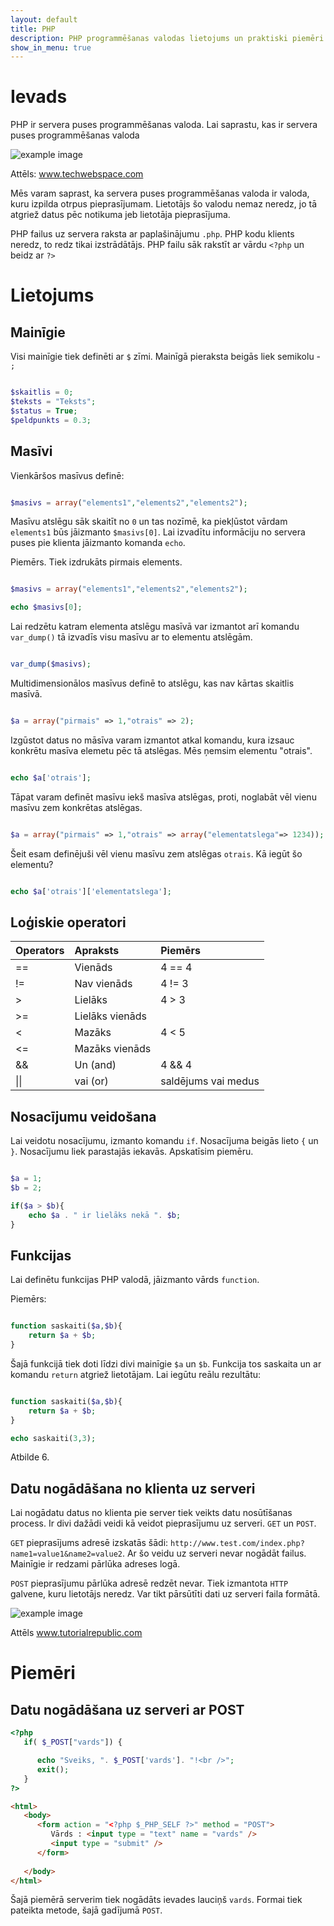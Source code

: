 ```yaml
---
layout: default
title: PHP
description: PHP programmēšanas valodas lietojums un praktiski piemēri
show_in_menu: true
---
```


# Ievads

PHP ir servera puses programmēšanas valoda.
Lai saprastu, kas ir servera puses programmēšanas valoda 

![example image](/progr/media/serveris.png)

Attēls: www.techwebspace.com

Mēs varam saprast, ka servera puses programmēšanas valoda ir valoda, kuru izpilda otrpus pieprasījumam. Lietotājs šo valodu nemaz neredz, jo tā atgriež datus pēc notikuma  jeb lietotāja pieprasījuma.

PHP failus uz servera raksta ar paplašinājumu `.php`. PHP kodu klients neredz, to redz tikai izstrādātājs. PHP failu sāk rakstīt ar vārdu `<?php` un beidz ar `?>`

# Lietojums

## Mainīgie

Visi mainīgie tiek definēti ar `$` zīmi. Mainīgā pieraksta beigās liek semikolu - `;`

~~~php

$skaitlis = 0;
$teksts = "Teksts";
$status = True;
$peldpunkts = 0.3;

~~~

## Masīvi

Vienkāršos masīvus definē:

~~~php

$masivs = array("elements1","elements2","elements2");

~~~
Masīvu atslēgu sāk skaitīt no `0` un tas nozīmē, ka piekļūstot vārdam `elements1` būs jāizmanto `$masivs[0]`. Lai izvadītu informāciju no servera puses pie klienta jāizmanto komanda `echo`.

Piemērs. Tiek izdrukāts pirmais elements.

~~~php

$masivs = array("elements1","elements2","elements2");

echo $masivs[0];

~~~

Lai redzētu katram elementa atslēgu masīvā var izmantot arī komandu `var_dump()` tā izvadīs visu masīvu ar to elementu atslēgām.

~~~php 

var_dump($masivs);

~~~

Multidimensionālos masīvus definē to atslēgu, kas nav kārtas skaitlis masīvā.

~~~php

$a = array("pirmais" => 1,"otrais" => 2);

~~~

Izgūstot datus no māsīva varam izmantot atkal komandu, kura izsauc konkrētu masīva elemetu pēc tā atslēgas. Mēs ņemsim elementu "otrais".

~~~php

echo $a['otrais'];

~~~

Tāpat varam definēt masīvu iekš masīva atslēgas, proti, noglabāt vēl vienu masīvu zem konkrētas atslēgas.

~~~php

$a = array("pirmais" => 1,"otrais" => array("elementatslega"=> 1234));

~~~
Šeit esam definējuši vēl vienu masīvu zem atslēgas `otrais`. Kā iegūt šo elementu?

~~~php

echo $a['otrais']['elementatslega'];

~~~

## Loģiskie operatori

| Operators | Apraksts    | Piemērs  |
|:-----|:------------|:------------|
| ==   | Vienāds     |  4 == 4        |
| !=   | Nav vienāds | 4  != 3     |
| >    | Lielāks     | 4 > 3|
| >=   | Lielāks vienāds       |  |
| <    | Mazāks       | 4 < 5 |
| <=   | Mazāks vienāds |  |
| &&   | Un (and)    | 4 && 4 |
| &#124;&#124; | vai (or)	 | saldējums vai medus |

## Nosacījumu veidošana


Lai veidotu nosacījumu, izmanto komandu `if`. Nosacījuma beigās lieto `{` un `}`. Nosacījumu liek parastajās iekavās.
Apskatīsim piemēru.

~~~php

$a = 1;
$b = 2;

if($a > $b){
    echo $a . " ir lielāks nekā ". $b;
}

~~~
## Funkcijas

Lai definētu funkcijas PHP valodā, jāizmanto vārds `function`. 

Piemērs:

~~~php

function saskaiti($a,$b){
    return $a + $b;
}
~~~

Šajā funkcijā tiek doti līdzi divi mainīgie `$a` un `$b`. Funkcija tos saskaita un ar komandu `return` atgriež lietotājam. Lai iegūtu reālu rezultātu:

~~~php

function saskaiti($a,$b){
    return $a + $b;
}

echo saskaiti(3,3);

~~~

Atbilde 6.

## Datu nogādāšana no klienta uz serveri

Lai nogādatu datus no klienta pie server tiek veikts datu nosūtīšanas process. Ir divi dažādi veidi kā veidot pieprasījumu uz serveri. `GET` un `POST`.

`GET` pieprasījums adresē izskatās šādi: `http://www.test.com/index.php?name1=value1&name2=value2`. Ar šo veidu uz serveri nevar nogādāt failus. Mainīgie ir redzami pārlūka adreses logā.

`POST` pieprasījumu pārlūka adresē redzēt nevar. Tiek izmantota `HTTP` galvene, kuru lietotājs neredz. Var tikt pārsūtīti dati uz serveri faila formātā.

![example image](/progr/media/posttoserver.png)

Attēls www.tutorialrepublic.com

# Piemēri

## Datu nogādāšana uz serveri ar POST

~~~php
<?php
   if( $_POST["vards"]) {

      echo "Sveiks, ". $_POST['vards']. "!<br />";
      exit();
   }
?>
~~~
~~~html
<html>
   <body>
      <form action = "<?php $_PHP_SELF ?>" method = "POST">
         Vārds : <input type = "text" name = "vards" />
         <input type = "submit" />
      </form>
   
   </body>
</html>
~~~

Šajā piemērā serverim tiek nogādāts ievades lauciņš `vards`. Formai tiek pateikta metode, šajā gadījumā `POST`.